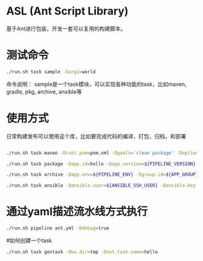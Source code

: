 # ASL (Ant Script Library)

基于Ant进行包装，开发一套可以复用的构建脚本。

# 测试命令

```bash
./run.sh task sample -Darg1=world
```

命令说明：
sample是一个task模块，可以实现各种功能的task，比如maven, gradle, pkg, archive, ansible等

# 使用方式

日常构建发布可以使用这个库，比如要完成代码的编译，打包，归档，和部署

```bash

./run.sh task maven -Droot.pom=pom.xml -Dgoals='clean package' -Doptions='-Dmaven.test.skip=true' -Dsettings.id=ci -Dmaven.repo.local=/home/jenkins/.mvnrepo

./run.sh task package -Dapp.id=hello -Dapp.version=${PIPELINE_VERSION} -Dfileset.dir=${WORKSPACE}/dist -Dfileset.include='**/*'

./run.sh task archive -Dapp.env=${PIPELINE_ENV} -Dgroup.id=${APP_GROUP} -Dapp.id=hello -Dapp.version=${PIPELINE_VERSION} -Darchive.provider=minio -Dminio.xxxx=xxx

./run.sh task ansible -Dansible.user=${ANSIBLE_SSH_USER} -Dansible.keyfile=${ANSIBLE_SSH_KEYFILE} -Dinventory.hosts='ip,' -Dansible.options='-v -C' -Dplaybook.file=deploy.yml

```

# 通过yaml描述流水线方式执行

```bash
./run.sh pipeline ant.yml -Ddebug=true
```


#如何创建一个task

```bash
./run.sh task gentask -Dws.dir=tmp -Dout.task.name=hello
```


